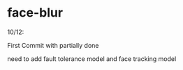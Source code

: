 # face-blur
10/12: 

   First Commit with partially done 

   need to add fault tolerance model and face tracking model 

